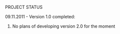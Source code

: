 PROJECT STATUS

09.11.2011 - Version 1.0 completed:

  1. No plans of developing version 2.0 for the moment